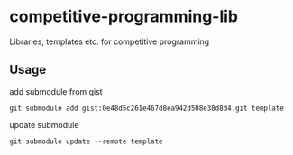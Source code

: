 # competitive-programming-lib
Libraries, templates etc. for competitive programming

## Usage
add submodule from gist
```
git submodule add gist:0e48d5c261e467d8ea942d508e38d8d4.git template
```

update submodule
```
git submodule update --remote template
```
